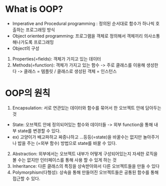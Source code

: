 # What is OOP?

- Imperative and Procedural programming : 정의된 순서대로 함수가 하나씩 호출하는 프로그래밍 방식
- Object oriented programming: 프로그램을 객체로 정의해서 객체끼리 의사소통해나가도록 프로그래밍
- Object의 구성

1. Properties(=fields): 객체가 가지고 있는 데이터
2. Methods(=function): 객체가 가지고 있는 함수
   -> 주로 클래스를 이용해 생성한다
   -> 클래스 = 템플릿 / 클래스로 생성된 객체 = 인스턴스

# OOP의 원칙

1. Encapsulation: 서로 연관있는 데이터와 함수를 묶어서 한 오브젝트 안에 담아두는 것

- State: 오브젝트 안에 정의되어있는 함수와 데이터들 -> 외부 function을 통해 내부 state를 변경할 수 있다.
- ex) 고양이가 배고파하고 짜증나하고 ...등등(=state)을 바꿀수는 없지만 놀아주거나 밥을 주는 (=외부 함수) 방법으로 state를 바꿀 수 있다.

2. Abstraction: 외부에서는 오브젝트 내부가 어떻게 구성되어있는지 자세한 로직을 볼 수는 없지만 인터페이스를 통해 사용 할 수 있게 하는 것
3. Inheritance: 다른 클래스의 특징을 상속받아와서 다른 오브젝트들을 만들 수 있다
4. Polymorphism(다형성): 상속을 통해 만들어진 오브젝트들은 공통된 함수를 통해 접근할 수 있다.
